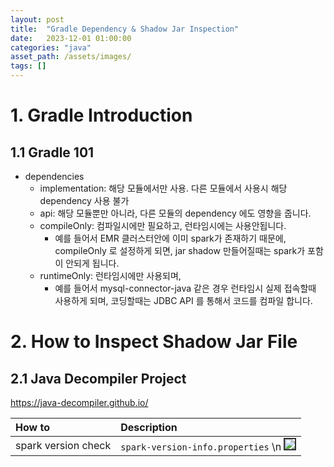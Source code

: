 ```yaml
---
layout: post
title:  "Gradle Dependency & Shadow Jar Inspection"
date:   2023-12-01 01:00:00
categories: "java"
asset_path: /assets/images/
tags: []
---
```


# 1. Gradle Introduction 

## 1.1 Gradle 101

- dependencies 
  - implementation: 해당 모듈에서만 사용. 다른 모듈에서 사용시 해당 dependency 사용 불가
  - api: 해당 모듈뿐만 아니라, 다른 모듈의 dependency 에도 영향을 줍니다.
  - compileOnly: 컴파일시에만 필요하고, 런타임시에는 사용안됩니다. 
    - 예를 들어서 EMR 클러스터안에 이미 spark가 존재하기 때문에, compileOnly 로 설정하게 되면, jar shadow 만들어질때는 spark가 포함이 안되게 됩니다. 
  - runtimeOnly: 런타임시에만 사용되며, 
    - 예를 들어서 mysql-connector-java 같은 경우 런타임시 실제 접속할때 사용하게 되며, 코딩할때는 JDBC API 를 통해서 코드를 컴파일 합니다.


# 2. How to Inspect Shadow Jar File

## 2.1 Java Decompiler Project

https://java-decompiler.github.io/


| How to               | Description                                                                                                                                                                         |
|:---------------------|:------------------------------------------------------------------------------------------------------------------------------------------------------------------------------------|
| spark version check  | `spark-version-info.properties` \n  <img src="{{ page.asset_path }}gradle-dependency-01.png" class="img-responsive img-rounded img-fluid center" style="border: 2px solid #333333"> |




